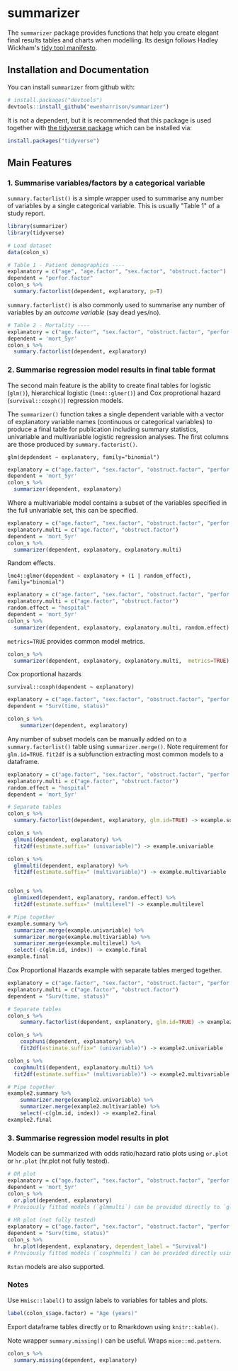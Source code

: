 summarizer
==========

The `summarizer` package provides functions that help you create elegant final results tables and charts when modelling. 
Its design follows Hadley Wickham's [tidy tool manifesto](http://tidyverse.tidyverse.org/articles/manifesto.html).

Installation and Documentation
------------------------------

You can install `summarizer` from github with:

``` r
# install.packages("devtools")
devtools::install_github("ewenharrison/summarizer")
```

It is not a dependent, but it is recommended that this package is used together with 
[the tidyverse package](http://blog.revolutionanalytics.com/2016/09/tidyverse.html) which can be installed via:

``` r
install.packages("tidyverse")
```

Main Features
-------------

### 1. Summarise variables/factors by a categorical variable

`summary.factorlist()` is a simple wrapper used to summarise any number of variables by a single categorical variable. 
This is usually "Table 1" of a study report. 

``` r
library(summarizer)
library(tidyverse)

# Load dataset
data(colon_s)

# Table 1 - Patient demographics ----
explanatory = c("age", "age.factor", "sex.factor", "obstruct.factor")
dependent = "perfor.factor"
colon_s %>%
  summary.factorlist(dependent, explanatory, p=T)

```

`summary.factorlist()` is also commonly used to summarise any number of variables by an *outcome variable* (say dead yes/no).  

``` r
# Table 2 - Mortality ----
explanatory = c("age.factor", "sex.factor", "obstruct.factor", "perfor.factor")
dependent = 'mort_5yr'
colon_s %>%
  summary.factorlist(dependent, explanatory)
```

### 2. Summarise regression model results in final table format

The second main feature is the ability to create final tables for logistic (`glm()`), hierarchical logistic (`lme4::glmer()`) and 
Cox proprotional hazard (`survival::coxph()`) regression models.

The `summarizer()` function takes a single dependent variable with a vector of explanatory variable names 
(continuous or categorical variables) to produce a final table for publication including summary statistics, 
univariable and multivariable logistic regression analyses. The first columns are those produced by 
`summary.factorist()`. 

`glm(depdendent ~ explanatory, family="binomial")`

``` r
explanatory = c("age.factor", "sex.factor", "obstruct.factor", "perfor.factor")
dependent = 'mort_5yr'
colon_s %>%
  summarizer(dependent, explanatory)
```

Where a multivariable model contains a subset of the variables specified in the full univariable set, this can be specified. 

``` r
explanatory = c("age.factor", "sex.factor", "obstruct.factor", "perfor.factor")
explanatory.multi = c("age.factor", "obstruct.factor")
dependent = 'mort_5yr'
colon_s %>%
  summarizer(dependent, explanatory, explanatory.multi)
```

Random effects. 

`lme4::glmer(dependent ~ explanatory + (1 | random_effect), family="binomial")`

``` r
explanatory = c("age.factor", "sex.factor", "obstruct.factor", "perfor.factor")
explanatory.multi = c("age.factor", "obstruct.factor")
random.effect = "hospital"
dependent = 'mort_5yr'
colon_s %>%
  summarizer(dependent, explanatory, explanatory.multi, random.effect)
```

`metrics=TRUE` provides common model metrics. 

``` r
colon_s %>%
  summarizer(dependent, explanatory, explanatory.multi,  metrics=TRUE)
```

Cox proportional hazards 

`survival::coxph(dependent ~ explanatory)`

``` r
explanatory = c("age.factor", "sex.factor", "obstruct.factor", "perfor.factor")
dependent = "Surv(time, status)"

colon_s %>% 
	summarizer(dependent, explanatory)
```

Any number of subset models can be manually added on to a `summary.factorlist()` table using `summarizer.merge()`. 
Note requirement for `glm.id=TRUE`. `fit2df` is a subfunction extracting most common models to a dataframe. 


``` r
explanatory = c("age.factor", "sex.factor", "obstruct.factor", "perfor.factor")
explanatory.multi = c("age.factor", "obstruct.factor")
random.effect = "hospital"
dependent = 'mort_5yr'

# Separate tables
colon_s %>%
  summary.factorlist(dependent, explanatory, glm.id=TRUE) -> example.summary

colon_s %>%
  glmuni(dependent, explanatory) %>%
  fit2df(estimate.suffix=" (univariable)") -> example.univariable

colon_s %>%
  glmmulti(dependent, explanatory) %>%
  fit2df(estimate.suffix=" (multivariable)") -> example.multivariable


colon_s %>%
  glmmixed(dependent, explanatory, random.effect) %>%
  fit2df(estimate.suffix=" (multilevel") -> example.multilevel

# Pipe together
example.summary %>% 
  summarizer.merge(example.univariable) %>% 
  summarizer.merge(example.multivariable) %>% 
  summarizer.merge(example.multilevel) %>% 
  select(-c(glm.id, index)) -> example.final
example.final

```

Cox Proportional Hazards example with separate tables merged together.

``` r
explanatory = c("age.factor", "sex.factor", "obstruct.factor", "perfor.factor")
explanatory.multi = c("age.factor", "obstruct.factor")
dependent = "Surv(time, status)"

# Separate tables
colon_s %>%
	summary.factorlist(dependent, explanatory, glm.id=TRUE) -> example2.summary

colon_s %>%
	coxphuni(dependent, explanatory) %>%
	fit2df(estimate.suffix=" (univariable)") -> example2.univariable

colon_s %>%
  coxphmulti(dependent, explanatory.multi) %>%
  fit2df(estimate.suffix=" (multivariable)") -> example2.multivariable

# Pipe together
example2.summary %>% 
	summarizer.merge(example2.univariable) %>% 
	summarizer.merge(example2.multivariable) %>% 
	select(-c(glm.id, index)) -> example2.final
example2.final
```

### 3. Summarise regression model results in plot

Models can be summarized with odds ratio/hazard ratio plots using `or.plot` or `hr.plot` (hr.plot not fully tested). 

``` r
# OR plot
explanatory = c("age.factor", "sex.factor", "obstruct.factor", "perfor.factor")
dependent = 'mort_5yr'
colon_s %>%
  or.plot(dependent, explanatory)
# Previously fitted models (`glmmulti`) can be provided directly to `glmfit`  
  
# HR plot (not fully tested)
explanatory = c("age.factor", "sex.factor", "obstruct.factor", "perfor.factor")
dependent = "Surv(time, status)"
colon_s %>%
  hr.plot(dependent, explanatory, dependent_label = "Survival")
# Previously fitted models (`coxphmulti`) can be provided directly using `coxfit`
```

`Rstan` models are also supported. 

### Notes

Use `Hmisc::label()` to assign labels to variables for tables and plots.

``` r
label(colon_s$age.factor) = "Age (years)"
```

Export dataframe tables directly or to Rmarkdown using `knitr::kable()`.

Note wrapper `summary.missing()` can be useful. Wraps `mice::md.pattern`.

``` r
colon_s %>%
  summary.missing(dependent, explanatory)
```
